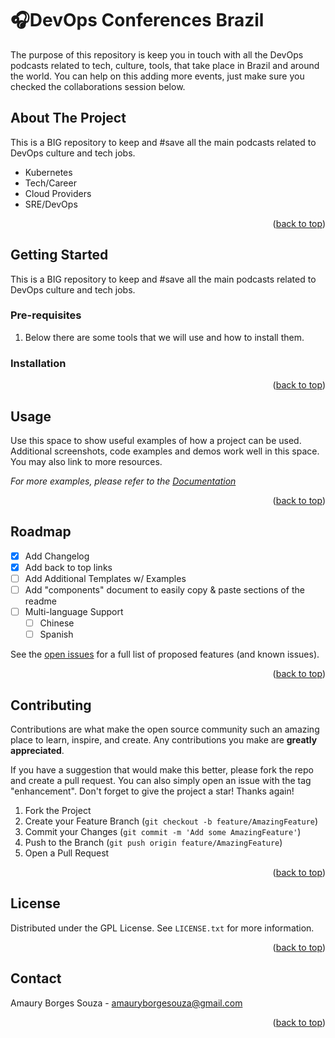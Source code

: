 <!-- Improved compatibility of back to top link: See: https://github.com/othneildrew/Best-README-Template/pull/73 -->
<a name="readme-top"></a>
<!--
*** Thanks for checking out the Best-README-Template. If you have a suggestion
*** that would make this better, please fork the repo and create a pull request
*** or simply open an issue with the tag "enhancement".
*** Don't forget to give the project a star!
*** Thanks again! Now go create something AMAZING! :D
-->


# 🎧DevOps Conferences Brazil
The purpose of this repository is keep you in touch with all the DevOps podcasts related to tech, culture, tools, that take place in Brazil and around the world. You can help on this adding more events, just make sure you checked the collaborations session below.

<!-- ABOUT THE PROJECT -->
## About The Project
This is a BIG repository to keep and #save all the main podcasts related to DevOps culture and tech jobs.

- Kubernetes
- Tech/Career
- Cloud Providers
- SRE/DevOps

<p align="right">(<a href="#readme-top">back to top</a>)</p>


<!-- GETTING STARTED -->
## Getting Started
This is a BIG repository to keep and #save all the main podcasts related to DevOps culture and tech jobs.

### Pre-requisites
1. Below there are some tools that we will use and how to install them.


### Installation


<p align="right">(<a href="#readme-top">back to top</a>)</p>


<!-- USAGE EXAMPLES -->
## Usage
Use this space to show useful examples of how a project can be used. Additional screenshots, code examples and demos work well in this space. You may also link to more resources.

_For more examples, please refer to the [Documentation](https://example.com)_

<p align="right">(<a href="#readme-top">back to top</a>)</p>



<!-- ROADMAP -->
## Roadmap
- [x] Add Changelog
- [x] Add back to top links
- [ ] Add Additional Templates w/ Examples
- [ ] Add "components" document to easily copy & paste sections of the readme
- [ ] Multi-language Support
    - [ ] Chinese
    - [ ] Spanish

See the [open issues](https://github.com/othneildrew/Best-README-Template/issues) for a full list of proposed features (and known issues).

<p align="right">(<a href="#readme-top">back to top</a>)</p>



<!-- CONTRIBUTING -->
## Contributing
Contributions are what make the open source community such an amazing place to learn, inspire, and create. Any contributions you make are **greatly appreciated**.

If you have a suggestion that would make this better, please fork the repo and create a pull request. You can also simply open an issue with the tag "enhancement".
Don't forget to give the project a star! Thanks again!

1. Fork the Project
2. Create your Feature Branch (`git checkout -b feature/AmazingFeature`)
3. Commit your Changes (`git commit -m 'Add some AmazingFeature'`)
4. Push to the Branch (`git push origin feature/AmazingFeature`)
5. Open a Pull Request

<p align="right">(<a href="#readme-top">back to top</a>)</p>



<!-- LICENSE -->
## License
Distributed under the GPL License. See `LICENSE.txt` for more information.

<p align="right">(<a href="#readme-top">back to top</a>)</p>

<!-- CONTACT -->
## Contact
Amaury Borges Souza - amauryborgesouza@gmail.com

<p align="right">(<a href="#readme-top">back to top</a>)</p>
